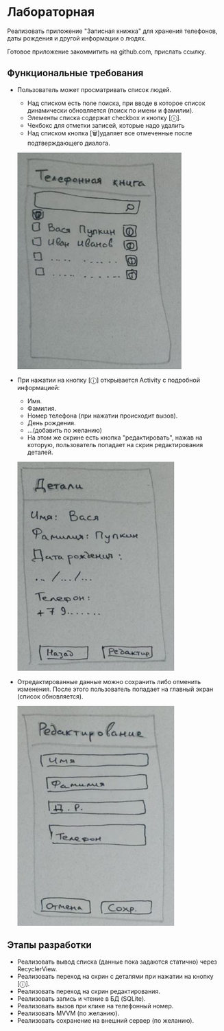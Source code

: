 # Лабораторная
Реализовать приложение "Записная книжка" для хранения телефонов, даты рождения и другой информации о людях.

Готовое приложение закоммитить на github.com, прислать ссылку.

## Функциональные требования
* Пользователь может просматривать список людей.
    * Над списком есть поле поиска, при вводе в которое список динамически обновляется
      (поиск по имени и фамилии).
    * Элементы списка содержат checkbox и кнопку [ⓘ].
    * Чекбокс для отметки записей, которые надо удалить
    * Над списком кнопка [🗑]️удаляет все отмеченные после подтверждающего диалога.

  ![](src/assets/lab/img.png)
* При нажатии на кнопку [ⓘ] открывается Activity с подробной информацией:
    * Имя.
    * Фамилия.
    * Номер телефона (при нажатии происходит вызов).
    * День рождения.
    * ...(добавить по желанию)
    * На этом же скрине есть кнопка "редактировать", нажав на которую, пользователь
      попадает на скрин редактирования деталей.

  ![](src/assets/lab/img_1.png)
* Отредактированные данные можно сохранить либо отменить изменения.
  После этого пользователь попадает на главный экран (список обновляется).

  ![](src/assets/lab/img_2.png)

## Этапы разработки
* Реализовать вывод списка (данные пока задаются статично) через RecyclerView.
* Реализовать переход на скрин с деталями при нажатии на кнопку [ⓘ].
* Реализовать переход на скрин редактирования.
* Реализовать запись и чтение в БД (SQLite).
* Реализовать вызов при клике на телефонный номер.
* Реализовать MVVM (по желанию).
* Реализовать сохранение на внешний сервер (по желанию).